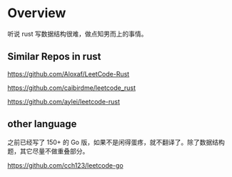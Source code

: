 # Overview

听说 rust 写数据结构很难，做点知男而上的事情。

## Similar Repos in rust

https://github.com/Aloxaf/LeetCode-Rust

https://github.com/caibirdme/leetcode_rust

https://github.com/aylei/leetcode-rust


## other language

之前已经写了 150+ 的 Go 版，如果不是闲得蛋疼，就不翻译了。除了数据结构题，其它尽量不做重叠部分。

https://github.com/cch123/leetcode-go
